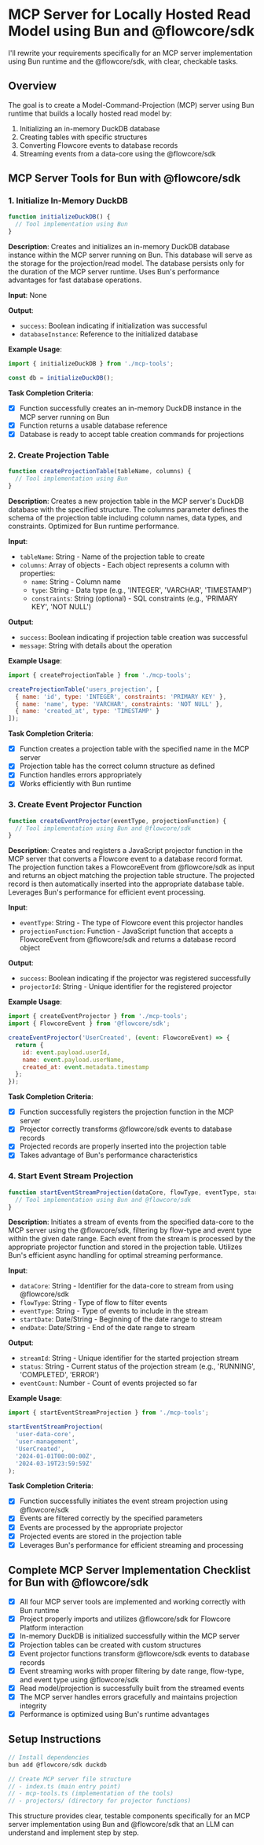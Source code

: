 # MCP Server for Locally Hosted Read Model using Bun and @flowcore/sdk

I'll rewrite your requirements specifically for an MCP server implementation using Bun runtime and the @flowcore/sdk, with clear, checkable tasks.

## Overview

The goal is to create a Model-Command-Projection (MCP) server using Bun runtime that builds a locally hosted read model by:

1. Initializing an in-memory DuckDB database
2. Creating tables with specific structures
3. Converting Flowcore events to database records
4. Streaming events from a data-core using the @flowcore/sdk

## MCP Server Tools for Bun with @flowcore/sdk

### 1. Initialize In-Memory DuckDB

```javascript
function initializeDuckDB() {
  // Tool implementation using Bun
}
```

**Description**: Creates and initializes an in-memory DuckDB database instance within the MCP server running on Bun. This database will serve as the storage for the projection/read model. The database persists only for the duration of the MCP server runtime. Uses Bun's performance advantages for fast database operations.

**Input**: None

**Output**:

- `success`: Boolean indicating if initialization was successful
- `databaseInstance`: Reference to the initialized database

**Example Usage**:

```javascript
import { initializeDuckDB } from './mcp-tools';

const db = initializeDuckDB();
```

**Task Completion Criteria**:

- [x] Function successfully creates an in-memory DuckDB instance in the MCP server running on Bun
- [x] Function returns a usable database reference
- [x] Database is ready to accept table creation commands for projections

### 2. Create Projection Table

```javascript
function createProjectionTable(tableName, columns) {
  // Tool implementation using Bun
}
```

**Description**: Creates a new projection table in the MCP server's DuckDB database with the specified structure. The columns parameter defines the schema of the projection table including column names, data types, and constraints. Optimized for Bun runtime performance.

**Input**:

- `tableName`: String - Name of the projection table to create
- `columns`: Array of objects - Each object represents a column with properties:
  - `name`: String - Column name
  - `type`: String - Data type (e.g., 'INTEGER', 'VARCHAR', 'TIMESTAMP')
  - `constraints`: String (optional) - SQL constraints (e.g., 'PRIMARY KEY', 'NOT NULL')

**Output**:

- `success`: Boolean indicating if projection table creation was successful
- `message`: String with details about the operation

**Example Usage**:

```javascript
import { createProjectionTable } from './mcp-tools';

createProjectionTable('users_projection', [
  { name: 'id', type: 'INTEGER', constraints: 'PRIMARY KEY' },
  { name: 'name', type: 'VARCHAR', constraints: 'NOT NULL' },
  { name: 'created_at', type: 'TIMESTAMP' }
]);
```

**Task Completion Criteria**:

- [x] Function creates a projection table with the specified name in the MCP server
- [x] Projection table has the correct column structure as defined
- [x] Function handles errors appropriately
- [x] Works efficiently with Bun runtime

### 3. Create Event Projector Function

```javascript
function createEventProjector(eventType, projectionFunction) {
  // Tool implementation using Bun and @flowcore/sdk
}
```

**Description**: Creates and registers a JavaScript projector function in the MCP server that converts a Flowcore event to a database record format. The projection function takes a FlowcoreEvent from @flowcore/sdk as input and returns an object matching the projection table structure. The projected record is then automatically inserted into the appropriate database table. Leverages Bun's performance for efficient event processing.

**Input**:

- `eventType`: String - The type of Flowcore event this projector handles
- `projectionFunction`: Function - JavaScript function that accepts a FlowcoreEvent from @flowcore/sdk and returns a database record object

**Output**:

- `success`: Boolean indicating if the projector was registered successfully
- `projectorId`: String - Unique identifier for the registered projector

**Example Usage**:

```javascript
import { createEventProjector } from './mcp-tools';
import { FlowcoreEvent } from '@flowcore/sdk';

createEventProjector('UserCreated', (event: FlowcoreEvent) => {
  return {
    id: event.payload.userId,
    name: event.payload.userName,
    created_at: event.metadata.timestamp
  };
});
```

**Task Completion Criteria**:

- [x] Function successfully registers the projection function in the MCP server
- [x] Projector correctly transforms @flowcore/sdk events to database records
- [x] Projected records are properly inserted into the projection table
- [x] Takes advantage of Bun's performance characteristics

### 4. Start Event Stream Projection

```javascript
function startEventStreamProjection(dataCore, flowType, eventType, startDate, endDate) {
  // Tool implementation using Bun and @flowcore/sdk
}
```

**Description**: Initiates a stream of events from the specified data-core to the MCP server using the @flowcore/sdk, filtering by flow-type and event type within the given date range. Each event from the stream is processed by the appropriate projector function and stored in the projection table. Utilizes Bun's efficient async handling for optimal streaming performance.

**Input**:

- `dataCore`: String - Identifier for the data-core to stream from using @flowcore/sdk
- `flowType`: String - Type of flow to filter events
- `eventType`: String - Type of events to include in the stream
- `startDate`: Date/String - Beginning of the date range to stream
- `endDate`: Date/String - End of the date range to stream

**Output**:

- `streamId`: String - Unique identifier for the started projection stream
- `status`: String - Current status of the projection stream (e.g., 'RUNNING', 'COMPLETED', 'ERROR')
- `eventCount`: Number - Count of events projected so far

**Example Usage**:

```javascript
import { startEventStreamProjection } from './mcp-tools';

startEventStreamProjection(
  'user-data-core',
  'user-management',
  'UserCreated',
  '2024-01-01T00:00:00Z',
  '2024-03-19T23:59:59Z'
);
```

**Task Completion Criteria**:

- [x] Function successfully initiates the event stream projection using @flowcore/sdk
- [x] Events are filtered correctly by the specified parameters
- [x] Events are processed by the appropriate projector
- [x] Projected events are stored in the projection table
- [x] Leverages Bun's performance for efficient streaming and processing

## Complete MCP Server Implementation Checklist for Bun with @flowcore/sdk

- [x] All four MCP server tools are implemented and working correctly with Bun runtime
- [x] Project properly imports and utilizes @flowcore/sdk for Flowcore Platform interaction
- [x] In-memory DuckDB is initialized successfully within the MCP server
- [x] Projection tables can be created with custom structures
- [x] Event projector functions transform @flowcore/sdk events to database records
- [x] Event streaming works with proper filtering by date range, flow-type, and event type using @flowcore/sdk
- [x] Read model/projection is successfully built from the streamed events
- [x] The MCP server handles errors gracefully and maintains projection integrity
- [x] Performance is optimized using Bun's runtime advantages

## Setup Instructions

```javascript
// Install dependencies
bun add @flowcore/sdk duckdb

// Create MCP server file structure
// - index.ts (main entry point)
// - mcp-tools.ts (implementation of the tools)
// - projectors/ (directory for projector functions)
```

This structure provides clear, testable components specifically for an MCP server implementation using Bun and @flowcore/sdk that an LLM can understand and implement step by step.
